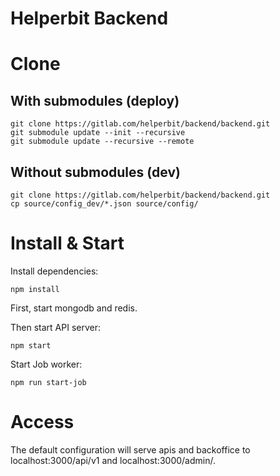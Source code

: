# Helperbit Backend

# Clone

## With submodules (deploy)

```
git clone https://gitlab.com/helperbit/backend/backend.git
git submodule update --init --recursive
git submodule update --recursive --remote
```

## Without submodules (dev)

```
git clone https://gitlab.com/helperbit/backend/backend.git
cp source/config_dev/*.json source/config/
```


# Install & Start

Install dependencies:

``` 
npm install
```

First, start mongodb and redis. 

Then start API server:

``` 
npm start
```

Start Job worker:

``` 
npm run start-job
```

# Access

The default configuration will serve apis and backoffice to localhost:3000/api/v1 and localhost:3000/admin/.

